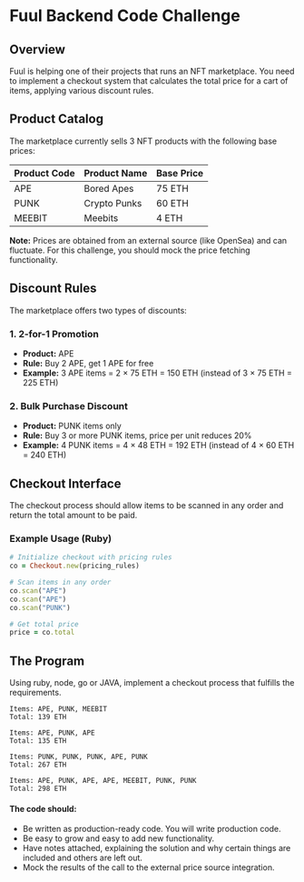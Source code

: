 # Fuul Backend Code Challenge

## Overview

Fuul is helping one of their projects that runs an NFT marketplace. You need to implement a checkout system that calculates the total price for a cart of items, applying various discount rules.

## Product Catalog

The marketplace currently sells 3 NFT products with the following base prices:

| Product Code | Product Name | Base Price |
|--------------|--------------|------------|
| APE          | Bored Apes   | 75 ETH     |
| PUNK         | Crypto Punks | 60 ETH     |
| MEEBIT       | Meebits      | 4 ETH      |

**Note:** Prices are obtained from an external source (like OpenSea) and can fluctuate. For this challenge, you should mock the price fetching functionality.

## Discount Rules

The marketplace offers two types of discounts:

### 1. 2-for-1 Promotion
- **Product:** APE
- **Rule:** Buy 2 APE, get 1 APE for free
- **Example:** 3 APE items = 2 × 75 ETH = 150 ETH (instead of 3 × 75 ETH = 225 ETH)

### 2. Bulk Purchase Discount
- **Product:** PUNK items only
- **Rule:** Buy 3 or more PUNK items, price per unit reduces 20%
- **Example:** 4 PUNK items = 4 × 48 ETH = 192 ETH (instead of 4 × 60 ETH = 240 ETH)

## Checkout Interface

The checkout process should allow items to be scanned in any order and return the total amount to be paid.

### Example Usage (Ruby)

```ruby
# Initialize checkout with pricing rules
co = Checkout.new(pricing_rules)

# Scan items in any order
co.scan("APE")
co.scan("APE") 
co.scan("PUNK")

# Get total price
price = co.total
```

## The Program

Using ruby, node, go or JAVA, implement a checkout process that fulfills the requirements.

```
Items: APE, PUNK, MEEBIT
Total: 139 ETH

Items: APE, PUNK, APE
Total: 135 ETH

Items: PUNK, PUNK, PUNK, APE, PUNK
Total: 267 ETH

Items: APE, PUNK, APE, APE, MEEBIT, PUNK, PUNK
Total: 298 ETH
```

#### The code should:

* Be written as production-ready code. You will write production code.
* Be easy to grow and easy to add new functionality.
* Have notes attached, explaining the solution and why certain things are included and others are left out.
* Mock the results of the call to the external price source integration. 
